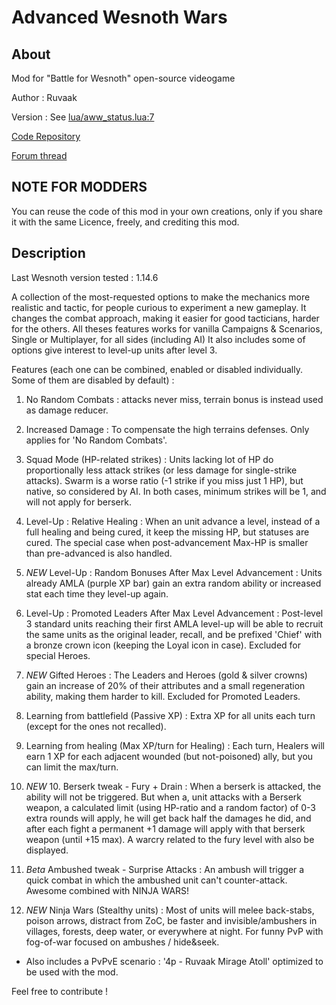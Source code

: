 Advanced Wesnoth Wars
=======================

About
-----------------------

Mod  for "Battle for Wesnoth" open-source videogame

Author : Ruvaak

Version : See [lua/aww_status.lua:7](lua/aww_status.lua)

[Code Repository](https://github.com/tbondois/Advance_Wesnoth_Wars)

[Forum thread](https://forums.wesnoth.org/viewtopic.php?f=15&t=49454)

NOTE FOR MODDERS
-----------------------

You can reuse the code of this mod in your own creations, only if you share it with the same Licence, freely, and crediting this mod.


Description
-----------------------

Last Wesnoth version tested : 1.14.6

A collection of the most-requested options to make the mechanics more realistic and tactic, for people curious to experiment a new gameplay.
It changes the combat approach, making it easier for good tacticians, harder for the others.
All theses features works for vanilla Campaigns & Scenarios, Single or Multiplayer, for all sides (including AI)
It also includes some of options give interest to level-up units after level 3.

Features (each one can be combined, enabled or disabled individually. Some of them are disabled by default) :

1. No Random Combats : attacks never miss, terrain bonus is instead used as damage reducer.

2. Increased Damage : To compensate the high terrains defenses. Only applies for 'No Random Combats'.

3. Squad Mode (HP-related strikes) : Units lacking lot of HP do proportionally less attack strikes (or less damage for single-strike attacks). Swarm is a worse ratio (-1 strike if you miss just 1 HP), but native, so considered by AI. In both cases, minimum strikes will be 1, and will not apply for berserk.

4. Level-Up : Relative Healing : When an unit advance a level, instead of a full healing and being cured, it keep the missing HP, but statuses are cured. The special case when post-advancement Max-HP is smaller than pre-advanced is also handled.

5. *NEW* Level-Up : Random Bonuses After Max Level Advancement : Units already AMLA (purple XP bar) gain an extra random ability or increased stat each time they level-up again.

6. Level-Up : Promoted Leaders After Max Level Advancement : Post-level 3 standard units reaching their first AMLA level-up will be able to recruit the same units as the original leader, recall, and be prefixed 'Chief' with a bronze crown icon (keeping the Loyal icon in case). Excluded for special Heroes.

7. *NEW* Gifted Heroes : The Leaders and Heroes (gold & silver crowns) gain an increase of 20% of their attributes and a small regeneration ability, making them harder to kill. Excluded for Promoted Leaders.

8. Learning from battlefield (Passive XP) : Extra XP for all units each turn (except for the ones not recalled).

9. Learning from healing (Max XP/turn for Healing) : Each turn, Healers will earn 1 XP for each adjacent wounded (but not-poisoned) ally, but you can limit the max/turn.

10. *NEW*  10. Berserk tweak - Fury + Drain : When a berserk is attacked, the ability will not be triggered. But when a, unit attacks with a Berserk weapon, a calculated limit (using HP-ratio and a random factor) of 0-3 extra rounds will apply, he will get back half the damages he did, and after each fight a permanent +1 damage will apply with that berserk weapon (until +15 max).  A warcry related to the fury level with also be displayed.

11. *Beta* Ambushed tweak - Surprise Attacks : An ambush will trigger a quick combat in which the ambushed unit can't counter-attack. Awesome combined with NINJA WARS!

12. *NEW* Ninja Wars (Stealthy units) : Most of units will melee back-stabs, poison arrows, distract from ZoC, be faster and invisible/ambushers in villages, forests, deep water, or everywhere at night. For funny PvP with fog-of-war focused on ambushes / hide&seek.

- Also includes a PvPvE scenario : '4p - Ruvaak Mirage Atoll' optimized to be used with the mod.

Feel free to contribute !
